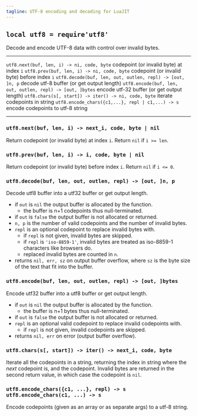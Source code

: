 ```yaml
---
tagline: UTF-8 encoding and decoding for LuaJIT
---
```


## `local utf8 = require'utf8'`

Decode and encode UTF-8 data with control over invalid bytes.

---------------------------------------------------------- --------------------------------------------
`utf8.next(buf, len, i) -> ni, code, byte`                 codepoint (or invalid byte) at index `i`
`utf8.prev(buf, len, i) -> ni, code, byte`                 codepoint (or invalid byte) before index `i`
`utf8.decode(buf, len, out, outlen, repl) -> [out, ]n, p`  decode utf-8 buffer (or get output length)
`utf8.encode(buf, len, out, outlen, repl) -> [out, ]bytes` encode utf-32 buffer (or get output length)
`utf8.chars(s[, start]) -> iter() -> ni, code, byte`       iterate codepoints in string
`utf8.encode_chars({c1,...}, repl | c1,...) -> s`          encode codepoints to utf-8 string
---------------------------------------------------------- --------------------------------------------

### `utf8.next(buf, len, i) -> next_i, code, byte | nil`

Return codepoint (or invalid byte) at index `i`. Return `nil` if `i >= len`.

### `utf8.prev(buf, len, i) -> i, code, byte | nil`

Return codepoint (or invalid byte) before index `i`. Return `nil` if `i <= 0`.

### `utf8.decode(buf, len, out, outlen, repl) -> [out, ]n, p`

Decode utf8 buffer into a utf32 buffer or get output length.

  * if `out` is `nil` the output buffer is allocated by the function.
    * the buffer is n+1 codepoints thus null-terminated.
  * if `out` is `false` the output buffer is not allocated or returned.
  * `n, p` is the number of valid codepoints and the number of invalid bytes.
  * `repl` is an optional codepoint to replace invalid bytes with.
    * if `repl` is not given, invalid bytes are skipped.
    * if `repl` is `'iso-8859-1'`, invalid bytes are treated as iso-8859-1
    characters like browsers do.
    * replaced invalid bytes are counted in `n`.
  * returns `nil, err, sz` on output buffer overflow, where `sz` is the byte
  size of the text that fit into the buffer.

### `utf8.encode(buf, len, out, outlen, repl) -> [out, ]bytes`

Encode utf32 buffer into a utf8 buffer or get output length.

  * if `out` is `nil` the output buffer is allocated by the function.
    * the buffer is n+1 bytes thus null-terminated.
  * if `out` is `false` the output buffer is not allocated or returned.
  * `repl` is an optional valid codepoint to replace invalid codepoints with.
    * if `repl` is not given, invalid codepoints are skipped.
  * returns `nil, err` on error (output buffer overflow).

### `utf8.chars(s[, start]) -> iter() -> next_i, code, byte`

Iterate all the codepoints in a string, returning the index in string where
the _next_ codepoint is, and the codepoint. Invalid bytes are returned in
the second return value, in which case the codepoint is `nil`.

### `utf8.encode_chars({c1, ...}, repl) -> s` <br> `utf8.encode_chars(c1, ...) -> s`

Encode codepoints (given as an array or as separate args) to a utf-8 string.
